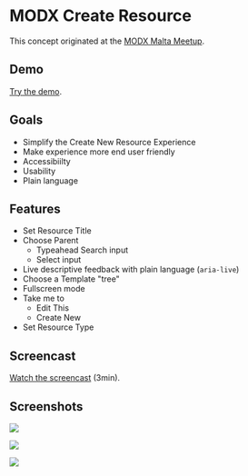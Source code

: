 # MODX Create Resource

This concept originated at the [MODX Malta Meetup](https://github.com/Sterc/modx-notes/blob/master/2017-05-13-Malta/malta-notes.md).

## Demo
[Try the demo](https://jpdevries.github.io/modx-create-resource/).

## Goals
 - Simplify the Create New Resource Experience
 - Make experience more end user friendly
 - Accessibiilty
 - Usability
 - Plain language
 
 ## Features
  - Set Resource Title
  - Choose Parent
     - Typeahead Search input
     - Select input
  - Live descriptive feedback with plain language (`aria-live`)
  - Choose a Template "tree"
  - Fullscreen mode
  - Take me to
     - Edit This
     - Create New
  - Set Resource Type
  
## Screencast
[Watch the screencast](https://vimeo.com/219024629) (3min).

## Screenshots
![](https://d3vv6lp55qjaqc.cloudfront.net/items/1a0n2j3H2i0t11172j0B/Screen%20Shot%202017-05-26%20at%2012.56.35%20AM.png?X-CloudApp-Visitor-Id=1192978)

![](http://j4p.us/07090B3f3Y2r/FullSizeRender-(1).jpg)

![](http://j4p.us/0G3Z2c0o0f14/FullSizeRender.jpg)
